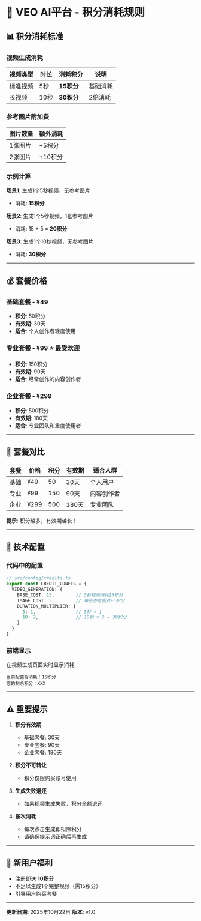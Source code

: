 # 💎 VEO AI平台 - 积分消耗规则

## 📊 积分消耗标准

### 视频生成消耗

| 视频类型 | 时长 | 消耗积分 | 说明 |
|---------|------|---------|------|
| 标准视频 | 5秒 | **15积分** | 基础消耗 |
| 长视频 | 10秒 | **30积分** | 2倍消耗 |

### 参考图片附加费

| 图片数量 | 额外消耗 |
|---------|---------|
| 1张图片 | +5积分 |
| 2张图片 | +10积分 |

### 示例计算

**场景1**: 生成1个5秒视频，无参考图片
- 消耗: **15积分**

**场景2**: 生成1个5秒视频，1张参考图片
- 消耗: 15 + 5 = **20积分**

**场景3**: 生成1个10秒视频，无参考图片
- 消耗: **30积分**

---

## 💰 套餐价格

### 基础套餐 - ¥49

- **积分**: 50积分
- **有效期**: 30天
- **适合**: 个人创作者轻度使用

### 专业套餐 - ¥99 ⭐ 最受欢迎

- **积分**: 150积分
- **有效期**: 90天
- **适合**: 经常创作的内容创作者

### 企业套餐 - ¥299

- **积分**: 500积分
- **有效期**: 180天
- **适合**: 专业团队和重度使用者

---

## 🎯 套餐对比

| 套餐 | 价格 | 积分 | 有效期 | 适合人群 |
|------|------|------|--------|---------|
| 基础 | ¥49 | 50 | 30天 | 个人用户 |
| 专业 | ¥99 | 150 | 90天 | 内容创作者 |
| 企业 | ¥299 | 500 | 180天 | 专业团队 |

**提示**: 积分越多，有效期越长！


---

## 🔧 技术配置

### 代码中的配置

```typescript
// src/config/credits.ts
export const CREDIT_CONFIG = {
  VIDEO_GENERATION: {
    BASE_COST: 15,        // 5秒视频消耗15积分
    IMAGE_COST: 5,        // 每张参考图片+5积分
    DURATION_MULTIPLIER: {
      5: 1,               // 5秒 × 1
      10: 2,              // 10秒 × 2 = 30积分
    }
  }
}
```

### 前端显示

在视频生成页面实时显示消耗：

```tsx
当前配置将消耗：15积分
您的剩余积分：XXX
```

---

## ⚠️ 重要提示

1. **积分有效期**
   - 基础套餐: 30天
   - 专业套餐: 90天
   - 企业套餐: 180天

2. **积分不可转让**
   - 积分仅限购买账号使用

3. **生成失败退还**
   - 如果视频生成失败，积分全额退还

4. **按次消耗**
   - 每次点击生成即扣除积分
   - 请确保提示词正确后再生成

---

## 🎁 新用户福利

- 注册即送 **10积分**
- 不足以生成1个完整视频（需15积分）
- 引导用户购买套餐

---

**更新日期**: 2025年10月22日
**版本**: v1.0


